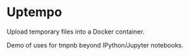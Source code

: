 # Uptempo

Upload temporary files into a Docker container.

Demo of uses for tmpnb beyond IPython/Jupyter notebooks.
